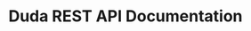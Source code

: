 ---
title: Duda REST API Documentation

language_tabs:
  - shell: cURL

toc_footers:
  - <a href='/developers/'>Back to Developer Portal</a>
  - <a href='/developers/rest-api/api-terms'>Duda API Terms of Service</a>
  - <a href='https://help.dudamobile.com/' target="_blank">View Duda Support Docs</a>

includes:
  - intro
  - multiscreen
  - mobile
  - accounts
  - permissions
  - analytics

search: true
---
